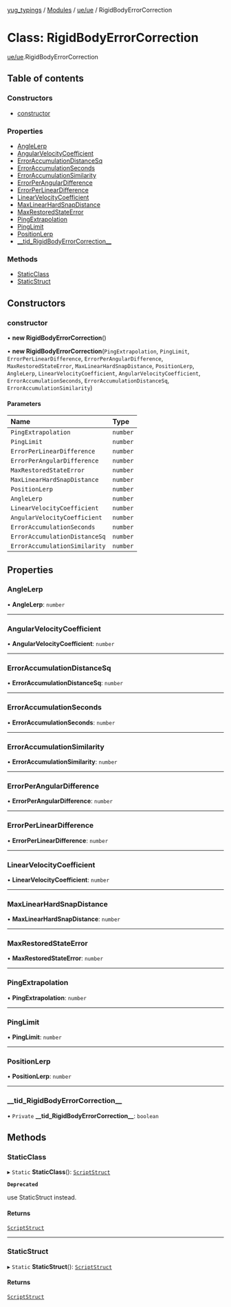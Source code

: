 [yug_typings](../README.md) / [Modules](../modules.md) / [ue/ue](../modules/ue_ue.md) / RigidBodyErrorCorrection

# Class: RigidBodyErrorCorrection

[ue/ue](../modules/ue_ue.md).RigidBodyErrorCorrection

## Table of contents

### Constructors

- [constructor](ue_ue.RigidBodyErrorCorrection.md#constructor)

### Properties

- [AngleLerp](ue_ue.RigidBodyErrorCorrection.md#anglelerp)
- [AngularVelocityCoefficient](ue_ue.RigidBodyErrorCorrection.md#angularvelocitycoefficient)
- [ErrorAccumulationDistanceSq](ue_ue.RigidBodyErrorCorrection.md#erroraccumulationdistancesq)
- [ErrorAccumulationSeconds](ue_ue.RigidBodyErrorCorrection.md#erroraccumulationseconds)
- [ErrorAccumulationSimilarity](ue_ue.RigidBodyErrorCorrection.md#erroraccumulationsimilarity)
- [ErrorPerAngularDifference](ue_ue.RigidBodyErrorCorrection.md#errorperangulardifference)
- [ErrorPerLinearDifference](ue_ue.RigidBodyErrorCorrection.md#errorperlineardifference)
- [LinearVelocityCoefficient](ue_ue.RigidBodyErrorCorrection.md#linearvelocitycoefficient)
- [MaxLinearHardSnapDistance](ue_ue.RigidBodyErrorCorrection.md#maxlinearhardsnapdistance)
- [MaxRestoredStateError](ue_ue.RigidBodyErrorCorrection.md#maxrestoredstateerror)
- [PingExtrapolation](ue_ue.RigidBodyErrorCorrection.md#pingextrapolation)
- [PingLimit](ue_ue.RigidBodyErrorCorrection.md#pinglimit)
- [PositionLerp](ue_ue.RigidBodyErrorCorrection.md#positionlerp)
- [\_\_tid\_RigidBodyErrorCorrection\_\_](ue_ue.RigidBodyErrorCorrection.md#__tid_rigidbodyerrorcorrection__)

### Methods

- [StaticClass](ue_ue.RigidBodyErrorCorrection.md#staticclass)
- [StaticStruct](ue_ue.RigidBodyErrorCorrection.md#staticstruct)

## Constructors

### constructor

• **new RigidBodyErrorCorrection**()

• **new RigidBodyErrorCorrection**(`PingExtrapolation`, `PingLimit`, `ErrorPerLinearDifference`, `ErrorPerAngularDifference`, `MaxRestoredStateError`, `MaxLinearHardSnapDistance`, `PositionLerp`, `AngleLerp`, `LinearVelocityCoefficient`, `AngularVelocityCoefficient`, `ErrorAccumulationSeconds`, `ErrorAccumulationDistanceSq`, `ErrorAccumulationSimilarity`)

#### Parameters

| Name | Type |
| :------ | :------ |
| `PingExtrapolation` | `number` |
| `PingLimit` | `number` |
| `ErrorPerLinearDifference` | `number` |
| `ErrorPerAngularDifference` | `number` |
| `MaxRestoredStateError` | `number` |
| `MaxLinearHardSnapDistance` | `number` |
| `PositionLerp` | `number` |
| `AngleLerp` | `number` |
| `LinearVelocityCoefficient` | `number` |
| `AngularVelocityCoefficient` | `number` |
| `ErrorAccumulationSeconds` | `number` |
| `ErrorAccumulationDistanceSq` | `number` |
| `ErrorAccumulationSimilarity` | `number` |

## Properties

### AngleLerp

• **AngleLerp**: `number`

___

### AngularVelocityCoefficient

• **AngularVelocityCoefficient**: `number`

___

### ErrorAccumulationDistanceSq

• **ErrorAccumulationDistanceSq**: `number`

___

### ErrorAccumulationSeconds

• **ErrorAccumulationSeconds**: `number`

___

### ErrorAccumulationSimilarity

• **ErrorAccumulationSimilarity**: `number`

___

### ErrorPerAngularDifference

• **ErrorPerAngularDifference**: `number`

___

### ErrorPerLinearDifference

• **ErrorPerLinearDifference**: `number`

___

### LinearVelocityCoefficient

• **LinearVelocityCoefficient**: `number`

___

### MaxLinearHardSnapDistance

• **MaxLinearHardSnapDistance**: `number`

___

### MaxRestoredStateError

• **MaxRestoredStateError**: `number`

___

### PingExtrapolation

• **PingExtrapolation**: `number`

___

### PingLimit

• **PingLimit**: `number`

___

### PositionLerp

• **PositionLerp**: `number`

___

### \_\_tid\_RigidBodyErrorCorrection\_\_

• `Private` **\_\_tid\_RigidBodyErrorCorrection\_\_**: `boolean`

## Methods

### StaticClass

▸ `Static` **StaticClass**(): [`ScriptStruct`](ue_ue.ScriptStruct.md)

**`Deprecated`**

use StaticStruct instead.

#### Returns

[`ScriptStruct`](ue_ue.ScriptStruct.md)

___

### StaticStruct

▸ `Static` **StaticStruct**(): [`ScriptStruct`](ue_ue.ScriptStruct.md)

#### Returns

[`ScriptStruct`](ue_ue.ScriptStruct.md)
